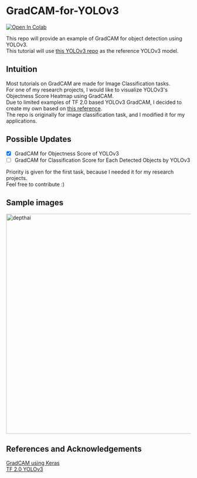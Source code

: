 # GradCAM-for-YOLOv3
[![Open In Colab](https://colab.research.google.com/assets/colab-badge.svg)](https://colab.research.google.com/drive/1Kd4Lm6ILDO6dO0Ko6S1YGtz-KjJwvNyb?authuser=1)

This repo will provide an example of GradCAM for object detection using YOLOv3. </br>
This tutorial will use [this YOLOv3 repo](https://github.com/zzh8829/yolov3-tf2) as the reference YOLOv3 model.

## Intuition
Most tutorials on GradCAM are made for Image Classification tasks. </br>
For one of my research projects, I would like to visualize YOLOv3's Objectness Score Heatmap using GradCAM. </br>
Due to limited examples of TF 2.0 based YOLOv3 GradCAM, I decided to create my own based on [this reference](https://keras.io/examples/vision/grad_cam/). </br>
The repo is originally for image classification task, and I modified it for my applications. </br>

## Possible Updates
- [x] GradCAM for Objectness Score of YOLOv3
- [ ] GradCAM for Classification Score for Each Detected Objects by YOLOv3

Priority is given for the first task, because I needed it for my research projects. </br>
Feel free to contribute :)

## Sample images

<img src="https://github.com/yjwong1999/GradCAM-for-YOLOv3/blob/main/data/GradCAM.jpg" 
     alt="depthai" width=600><br>

## References and Acknowledgements
[GradCAM using Keras](https://keras.io/examples/vision/grad_cam/) </br>
[TF 2.0 YOLOv3](https://github.com/zzh8829/yolov3-tf2)

